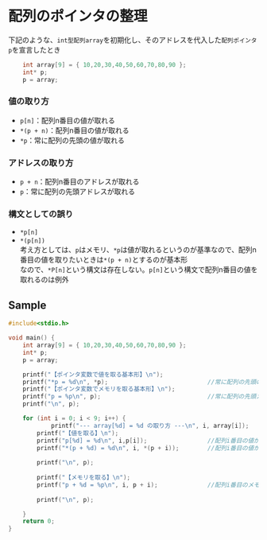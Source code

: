 # 配列のポインタの整理
下記のような、`int型配列array`を初期化し、そのアドレスを代入した`配列ポインタp`を宣言したとき
```c
	int array[9] = { 10,20,30,40,50,60,70,80,90 };
	int* p;
	p = array;
```
### 値の取り方
- `p[n]`：配列n番目の値が取れる
- `*(p + n)`：配列n番目の値が取れる
- `*p`：常に配列の先頭の値が取れる

### アドレスの取り方
- `p + n`：配列n番目のアドレスが取れる
- `p`：常に配列の先頭アドレスが取れる

### 構文としての誤り
- `*p[n]`
- `*(p[n])`  
考え方としては、`p`はメモリ、`*p`は値が取れるというのが基準なので、配列n番目の値を取りたいときは`*(p + n)`とするのが基本形  
なので、`*P[n]`という構文は存在しない。`p[n]`という構文で配列n番目の値を取れるのは例外

## Sample
```c
#include<stdio.h>

void main() {
	int array[9] = { 10,20,30,40,50,60,70,80,90 };
	int* p;
	p = array;

	printf("【ポインタ変数で値を取る基本形】\n");
	printf("*p = %d\n", *p);						    //常に配列の先頭の値が取れる
	printf("【ポインタ変数でメモリを取る基本形】\n");
	printf("p = %p\n", p);							    //常に配列の先頭メモリが取れる
	printf("\n", p);

	for (int i = 0; i < 9; i++) {
			printf("--- array[%d] = %d の取り方 ---\n", i, array[i]);
		printf("【値を取る】\n");			
		printf("p[%d] = %d\n", i,p[i]);					//配列i番目の値が取れる
		printf("*(p + %d) = %d\n", i, *(p + i));		//配列i番目の値が取れる
		
		printf("\n", p);
	
		printf("【メモリを取る】\n");		
		printf("p + %d = %p\n", i, p + i);				//配列i番目のメモリが取れる
		
		printf("\n", p);

	}
	return 0;
}
```
